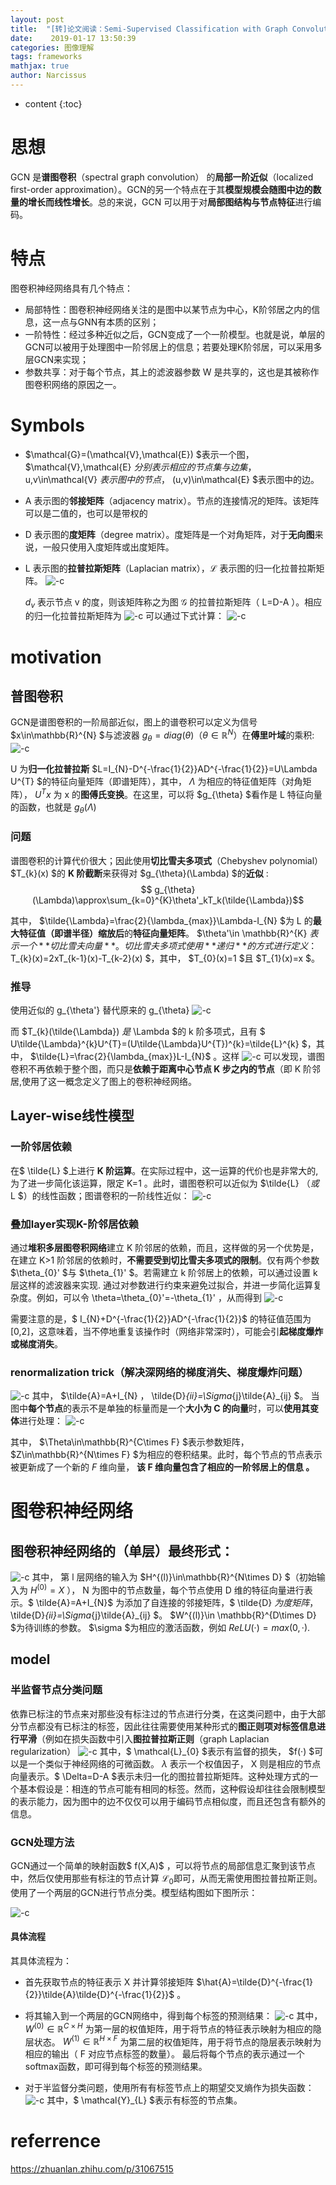 ```yaml
---
layout: post
title:  "[转]论文阅读：Semi-Supervised Classification with Graph Convolutional Networks"
date:    2019-01-17 13:50:39
categories: 图像理解
tags: frameworks
mathjax: true
author: Narcissus
---
```


* content
{:toc}

# 思想
GCN 是**谱图卷积**（spectral graph convolution） 的**局部一阶近似**（localized first-order approximation）。GCN的另一个特点在于其**模型规模会随图中边的数量的增长而线性增长**。总的来说，GCN 可以用于对**局部图结构与节点特征**进行编码。
# 特点
图卷积神经网络具有几个特点：
- 局部特性：图卷积神经网络关注的是图中以某节点为中心，K阶邻居之内的信息，这一点与GNN有本质的区别；
- 一阶特性：经过多种近似之后，GCN变成了一个一阶模型。也就是说，单层的GCN可以被用于处理图中一阶邻居上的信息；若要处理K阶邻居，可以采用多层GCN来实现；
- 参数共享：对于每个节点，其上的滤波器参数 W 是共享的，这也是其被称作图卷积网络的原因之一。
# Symbols

* $\mathcal{G}=(\mathcal{V},\mathcal{E}) $表示一个图， $\mathcal{V},\mathcal{E} $分别表示相应的节点集与边集，$u,v\in\mathcal{V} $表示图中的节点，$ (u,v)\in\mathcal{E} $表示图中的边。
* A 表示图的**邻接矩阵**（adjacency matrix）。节点的连接情况的矩阵。该矩阵可以是二值的，也可以是带权的
* D 表示图的**度矩阵**（degree matrix）。度矩阵是一个对角矩阵，对于**无向图**来说，一般只使用入度矩阵或出度矩阵。
* L 表示图的**拉普拉斯矩阵**（Laplacian matrix），$\mathcal{L}$ 表示图的归一化拉普拉斯矩阵。
![-c](media/15476964960097/15476970525903.jpg)





    $d_{v}$ 表示节点 v 的度，则该矩阵称之为图 $\mathcal{G}$ 的拉普拉斯矩阵（ L=D-A ）。相应的归一化拉普拉斯矩阵为
    ![-c](media/15476964960097/15476971982117.jpg)
    可以通过下式计算：
    ![-c](media/15476964960097/15476972238516.jpg)

# motivation 
## 普图卷积
GCN是谱图卷积的一阶局部近似，图上的谱卷积可以定义为信号 $x\in\mathbb{R}^{N} $与滤波器 $g_{\theta}=diag(\theta) （ \theta\in\mathbb{R}^{N} ）$在**傅里叶域**的乘积:
![-c](media/15476964960097/15476975815530.jpg)

 U 为**归一化拉普拉斯** $L=I_{N}-D^{-\frac{1}{2}}AD^{-\frac{1}{2}}=U\Lambda U^{T} $的特征向量矩阵（即谱矩阵），其中， $\Lambda$ 为相应的特征值矩阵（对角矩阵）， $U^{T}x$ 为 x 的**图傅氏变换**。在这里，可以将 $g_{\theta} $看作是 L 特征向量的函数，也就是 $g_{\theta}(\Lambda)$
    
### 问题
谱图卷积的计算代价很大；因此使用**切比雪夫多项式**（Chebyshev polynomial） $T_{k}(x) $的 **K 阶截断**来获得对 $g_{\theta}(\Lambda) $的**近似**  :
$$ g_{\theta}(\Lambda)\approx\sum_{k=0}^{K}\theta'_kT_k(\tilde{\Lambda})$$

其中， $\tilde{\Lambda}=\frac{2}{\lambda_{max}}\Lambda-I_{N} $为 L 的**最大特征值（即谱半径）缩放后**的**特征向量矩阵**。 $\theta'\in \mathbb{R}^{K} $表示一个**切比雪夫向量**。切比雪夫多项式使用**递归**的方式进行定义：$T_{k}(x)=2xT_{k-1}(x)-T_{k-2}(x) $，其中， $T_{0}(x)=1 $且 $T_{1}(x)=x $。

### 推导
使用近似的 g_{\theta'} 替代原来的 g_{\theta}
![-c](media/15476964960097/15476988192808.jpg)

而 $T_{k}(\tilde{\Lambda}) $是$ \Lambda $的 k 阶多项式，且有 $ U\tilde{\Lambda}^{k}U^{T}=(U\tilde{\Lambda}U^{T})^{k}=\tilde{L}^{k} $，其中， $\tilde{L}=\frac{2}{\lambda_{max}}L-I_{N}$ 。这样
![-c](media/15476964960097/15476989321248.jpg)
可以发现，谱图卷积不再依赖于整个图，而只是**依赖于距离中心节点 K 步之内的节点**（即 K 阶邻居,使用了这一概念定义了图上的卷积神经网络。

## Layer-wise线性模型
### 一阶邻居依赖
在$ \tilde{L} $上进行 **K 阶运算**。在实际过程中，这一运算的代价也是非常大的,为了进一步简化该运算，限定 K=1 。此时，谱图卷积可以近似为 $\tilde{L} $（或$ L $）的线性函数；图谱卷积的一阶线性近似：
![-c](media/15476964960097/15476992301694.jpg)

### 叠加layer实现K-阶邻居依赖
通过**堆积多层图卷积网络**建立 K 阶邻居的依赖，而且，这样做的另一个优势是，在建立 K>1 阶邻居的依赖时，**不需要受到切比雪夫多项式的限制**。仅有两个参数 $\theta_{0}' $与 $\theta_{1}' $。若需建立 k 阶邻居上的依赖，可以通过设置 k 层这样的滤波器来实现.
通过对参数进行约束来避免过拟合，并进一步简化运算复杂度。例如，可以令 \theta=\theta_{0}'=-\theta_{1}' ，从而得到
![-c](media/15476964960097/15476993484066.jpg)


需要注意的是，$ I_{N}+D^{-\frac{1}{2}}AD^{-\frac{1}{2}}$ 的特征值范围为[0,2]，这意味着，当不停地重复该操作时（网络非常深时），可能会引**起梯度爆炸或梯度消失**。
### renormalization trick（解决深网络的梯度消失、梯度爆炸问题）
![-c](media/15476964960097/15476994542410.jpg)
其中， $\tilde{A}=A+I_{N} ， \tilde{D}_{ii}=\Sigma_{j}\tilde{A}_{ij} $。
当图中**每个节点**的表示不是单独的标量而是一个**大小为 C 的向量**时，可以**使用其变体**进行处理：
![-c](media/15476964960097/15476995242421.jpg)

其中， $\Theta\in\mathbb{R}^{C\times F} $表示参数矩阵， $Z\in\mathbb{R}^{N\times F} $为相应的卷积结果。此时，每个节点的节点表示被更新成了一个新的 $F$ 维向量， **该 F 维向量包含了相应的一阶邻居上的信息 。**

# 图卷积神经网络
## 图卷积神经网络的（单层）最终形式：
![-c](media/15476964960097/15476998278289.jpg)
其中， 第 l 层网络的输入为 $H^{(l)}\in\mathbb{R}^{N\times D} $（初始输入为 $H^{(0)}=X$ ）， N 为图中的节点数量，每个节点使用 D 维的特征向量进行表示。$ \tilde{A}=A+I_{N}$ 为添加了自连接的邻接矩阵，$ \tilde{D} $为度矩阵，$\tilde{D}_{ii}=\Sigma_{j}\tilde{A}_{ij} $。 $W^{(l)}\in \mathbb{R}^{D\times D} $为待训练的参数。 $\sigma $为相应的激活函数，例如 $ReLU(·)=max(0,·)$.
## model
### 半监督节点分类问题
依靠已标注的节点来对那些没有标注过的节点进行分类，在这类问题中，由于大部分节点都没有已标注的标签，因此往往需要使用某种形式的**图正则项对标签信息进行平滑**（例如在损失函数中引入**图拉普拉斯正则**（graph Laplacian regularization）
![-c](media/15476964960097/15477000445497.jpg)
其中，$ \mathcal{L}_{0} $表示有监督的损失， $f(·) $可以是一个类似于神经网络的可微函数。 $\lambda$ 表示一个权值因子， X 则是相应的节点向量表示。$ \Delta=D-A $表示未归一化的图拉普拉斯矩阵。这种处理方式的一个基本假设是：相连的节点可能有相同的标签。然而，这种假设却往往会限制模型的表示能力，因为图中的边不仅仅可以用于编码节点相似度，而且还包含有额外的信息。

### GCN处理方法
GCN通过一个简单的映射函数$ f(X,A)$ ，可以将节点的局部信息汇聚到该节点中，然后仅使用那些有标注的节点计算 $\mathcal{L}_{0}$即可，从而无需使用图拉普拉斯正则。
使用了一个两层的GCN进行节点分类。模型结构图如下图所示：

![-c](media/15476964960097/15477002217808.jpg)
#### 具体流程
其具体流程为：

- 首先获取节点的特征表示 X 并计算邻接矩阵 $\hat{A}=\tilde{D}^{-\frac{1}{2}}\tilde{A}\tilde{D}^{-\frac{1}{2}}$ 。
- 将其输入到一个两层的GCN网络中，得到每个标签的预测结果：
![-c](media/15476964960097/15477003062875.jpg)
其中， $W^{(0)}\in\mathbb{R}^{C\times H}$ 为第一层的权值矩阵，用于将节点的特征表示映射为相应的隐层状态。 $W^{(1)}\in\mathbb{R}^{H\times F}$ 为第二层的权值矩阵，用于将节点的隐层表示映射为相应的输出（ F 对应节点标签的数量）。 最后将每个节点的表示通过一个softmax函数，即可得到每个标签的预测结果。


- 对于半监督分类问题，使用所有有标签节点上的期望交叉熵作为损失函数：
![-c](media/15476964960097/15477003921439.jpg)
其中，$ \mathcal{Y}_{L} $表示有标签的节点集。
# referrence
https://zhuanlan.zhihu.com/p/31067515